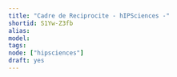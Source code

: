 ```yaml
---
title: "Cadre de Reciprocite - hIPSciences -"
shortid: S1Yw-Z3fb
alias:
model:
tags:
node: ["hipsciences"]
draft: yes
---
```

